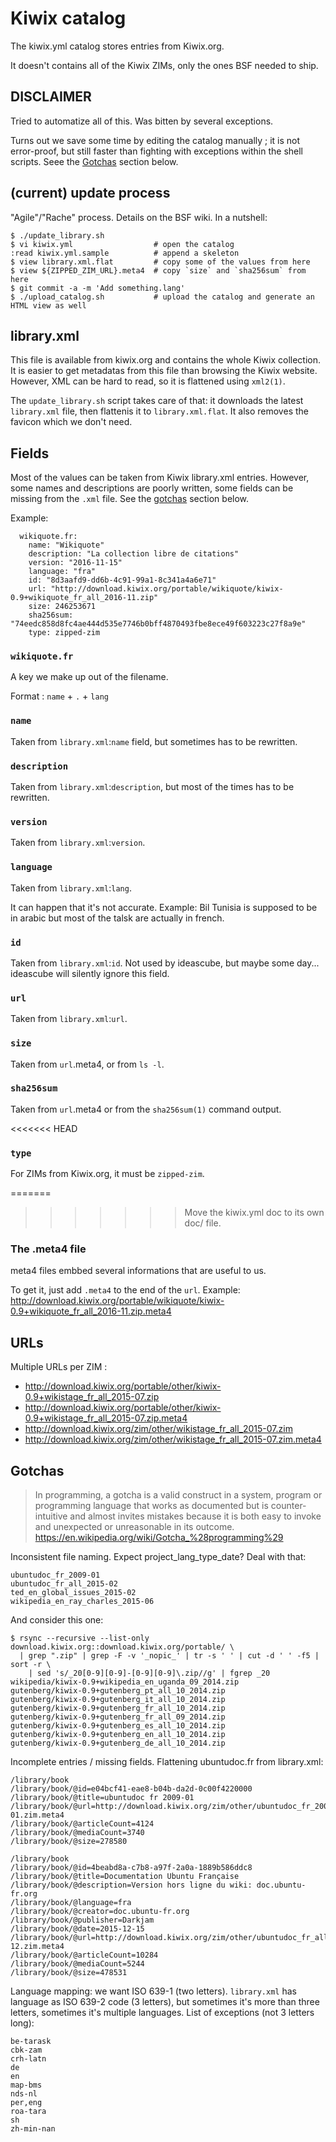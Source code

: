 # Kiwix catalog

The kiwix.yml catalog stores entries from Kiwix.org.

It doesn't contains all of the Kiwix ZIMs, only the ones BSF needed to ship.


## DISCLAIMER

Tried to automatize all of this. Was bitten by several exceptions.

Turns out we save some time by editing the catalog manually ; it is not
error-proof, but still faster than fighting with exceptions within the shell
scripts. Seee the [Gotchas](#gotchas) section below.


## (current) update process

"Agile"/"Rache" process. Details on the BSF wiki. In a nutshell:

    $ ./update_library.sh
    $ vi kiwix.yml                  # open the catalog
    :read kiwix.yml.sample          # append a skeleton
    $ view library.xml.flat         # copy some of the values from here
    $ view ${ZIPPED_ZIM_URL}.meta4  # copy `size` and `sha256sum` from here
    $ git commit -a -m 'Add something.lang'
    $ ./upload_catalog.sh           # upload the catalog and generate an HTML view as well


## library.xml

This file is available from kiwix.org and contains the whole Kiwix collection.
It is easier to get metadatas from this file than browsing the Kiwix website.
However, XML can be hard to read, so it is flattened using `xml2(1)`.

The `update_library.sh` script takes care of that: it downloads the latest
`library.xml` file, then flattenis it to `library.xml.flat`. It also removes
the favicon which we don't need.


## Fields

Most of the values can be taken from Kiwix library.xml entries. However, some
names and descriptions are poorly written, some fields can be missing from the
`.xml` file. See the [gotchas](gotchas) section below.

Example:

      wikiquote.fr:
        name: "Wikiquote"
        description: "La collection libre de citations"
        version: "2016-11-15"
        language: "fra"
        id: "8d3aafd9-dd6b-4c91-99a1-8c341a4a6e71"
        url: "http://download.kiwix.org/portable/wikiquote/kiwix-0.9+wikiquote_fr_all_2016-11.zip"
        size: 246253671
        sha256sum: "74eedc858d8fc4ae444d535e7746b0bff4870493fbe8ece49f603223c27f8a9e"
        type: zipped-zim

### `wikiquote.fr`

A key we make up out of the filename.

Format : `name` + `.` + `lang`

### `name`

Taken from `library.xml`:`name` field, but sometimes has to be rewritten.

### `description`

Taken from `library.xml`:`description`, but most of the times has to be
rewritten.

### `version`

Taken from `library.xml`:`version`.

### `language`

Taken from `library.xml`:`lang`.

It can happen that it's not accurate. Example: Bil Tunisia is supposed to be in
arabic but most of the talsk are actually in french.

### `id`

Taken from `library.xml`:`id`. Not used by ideascube, but maybe some day...
ideascube will silently ignore this field.

### `url`

Taken from `library.xml`:`url`.

### `size`

Taken from `url`.meta4, or from `ls -l`.

### `sha256sum`

Taken from `url`.meta4 or from the `sha256sum(1)` command output.

<<<<<<< HEAD
### `type`

For ZIMs from Kiwix.org, it must be `zipped-zim`.


=======
>>>>>>> Move the kiwix.yml doc to its own doc/ file.
### The .meta4 file

meta4 files embbed several informations that are useful to us.

To get it, just add `.meta4` to the end of the `url`. Example:
http://download.kiwix.org/portable/wikiquote/kiwix-0.9+wikiquote_fr_all_2016-11.zip.meta4


## URLs

Multiple URLs per ZIM :

* http://download.kiwix.org/portable/other/kiwix-0.9+wikistage_fr_all_2015-07.zip
* http://download.kiwix.org/portable/other/kiwix-0.9+wikistage_fr_all_2015-07.zip.meta4
* http://download.kiwix.org/zim/other/wikistage_fr_all_2015-07.zim
* http://download.kiwix.org/zim/other/wikistage_fr_all_2015-07.zim.meta4


## Gotchas

> In programming, a gotcha is a valid construct in a system, program or programming language that works as documented but is counter-intuitive and almost invites mistakes because it is both easy to invoke and unexpected or unreasonable in its outcome.
> <https://en.wikipedia.org/wiki/Gotcha_%28programming%29>


Inconsistent file naming. Expect project_lang_type_date? Deal with that:

    ubuntudoc_fr_2009-01
    ubuntudoc_fr_all_2015-02
    ted_en_global_issues_2015-02
    wikipedia_en_ray_charles_2015-06

And consider this one:

    $ rsync --recursive --list-only download.kiwix.org::download.kiwix.org/portable/ \
      | grep ".zip" | grep -F -v '_nopic_' | tr -s ' ' | cut -d ' ' -f5 | sort -r \
        | sed 's/_20[0-9][0-9]-[0-9][0-9]\.zip//g' | fgrep _20
    wikipedia/kiwix-0.9+wikipedia_en_uganda_09_2014.zip
    gutenberg/kiwix-0.9+gutenberg_pt_all_10_2014.zip
    gutenberg/kiwix-0.9+gutenberg_it_all_10_2014.zip
    gutenberg/kiwix-0.9+gutenberg_fr_all_10_2014.zip
    gutenberg/kiwix-0.9+gutenberg_fr_all_09_2014.zip
    gutenberg/kiwix-0.9+gutenberg_es_all_10_2014.zip
    gutenberg/kiwix-0.9+gutenberg_en_all_10_2014.zip
    gutenberg/kiwix-0.9+gutenberg_de_all_10_2014.zip

Incomplete entries / missing fields. Flattening ubuntudoc.fr from library.xml:

    /library/book
    /library/book/@id=e04bcf41-eae8-b04b-da2d-0c00f4220000
    /library/book/@title=ubuntudoc fr 2009-01
    /library/book/@url=http://download.kiwix.org/zim/other/ubuntudoc_fr_2009-01.zim.meta4
    /library/book/@articleCount=4124
    /library/book/@mediaCount=3740
    /library/book/@size=278580
     
    /library/book
    /library/book/@id=4beabd8a-c7b8-a97f-2a0a-1889b586ddc8
    /library/book/@title=Documentation Ubuntu Française
    /library/book/@description=Version hors ligne du wiki: doc.ubuntu-fr.org
    /library/book/@language=fra
    /library/book/@creator=doc.ubuntu-fr.org
    /library/book/@publisher=Darkjam
    /library/book/@date=2015-12-15
    /library/book/@url=http://download.kiwix.org/zim/other/ubuntudoc_fr_all_2015-12.zim.meta4
    /library/book/@articleCount=10284
    /library/book/@mediaCount=5244
    /library/book/@size=478531

Language mapping: we want ISO 639-1 (two letters).
`library.xml` has language as ISO 639-2 code (3 letters), but sometimes it's more than three letters, sometimes it's multiple languages. List of exceptions (not 3 letters long):

    be-tarask
    cbk-zam
    crh-latn
    de
    en
    map-bms
    nds-nl
    per,eng
    roa-tara
    sh
    zh-min-nan

